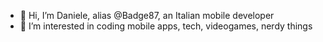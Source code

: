 - 👋 Hi, I’m Daniele, alias @Badge87, an Italian mobile developer
- 👀 I’m interested in coding mobile apps, tech, videogames, nerdy things
<!-- - 🌱 I’m currently learning ...
- 💞️ I’m looking to collaborate on ...
- 📫 How to reach me ...
-->

<!---
Badge87/Badge87 is a ✨ special ✨ repository because its `README.md` (this file) appears on your GitHub profile.
You can click the Preview link to take a look at your changes.
--->
